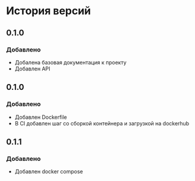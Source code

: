 # История версий

## 0.1.0
### Добавлено
- Добалена базовая документация к проекту
- Добавлен API

## 0.1.0
### Добавлено
- Добавлен Dockerfile
- В CI добавлен шаг со сборкой контейнера и загрузкой на dockerhub

## 0.1.1
### Добавлено
- Добавлен docker compose
